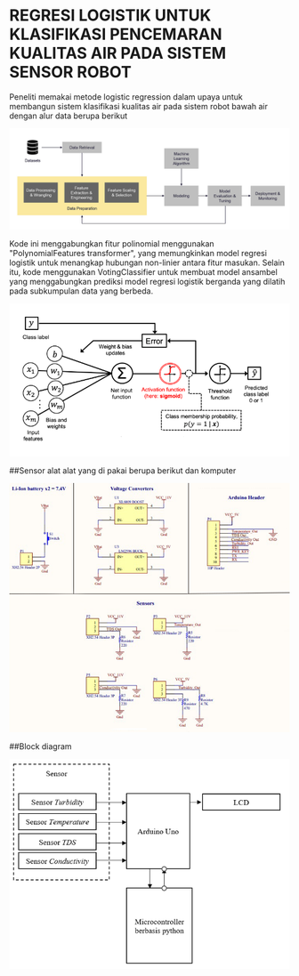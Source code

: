 # REGRESI LOGISTIK UNTUK KLASIFIKASI PENCEMARAN KUALITAS AIR PADA SISTEM SENSOR ROBOT
Peneliti memakai metode logistic regression dalam upaya untuk membangun sistem klasifikasi kualitas air pada sistem robot bawah air dengan alur data berupa berikut

![](Gambar/ProcessData.png)

 Kode ini menggabungkan fitur polinomial menggunakan "PolynomialFeatures transformer", yang memungkinkan model regresi logistik untuk menangkap hubungan non-linier antara fitur masukan. Selain itu, kode menggunakan VotingClassifier untuk membuat model ansambel yang menggabungkan prediksi model regresi logistik berganda yang dilatih pada subkumpulan data yang berbeda. 

![](Gambar/Model.png)

##Sensor
alat alat yang di pakai berupa berikut dan komputer

![](Gambar/sensor.png)

##Block diagram

![](Gambar/block.png)